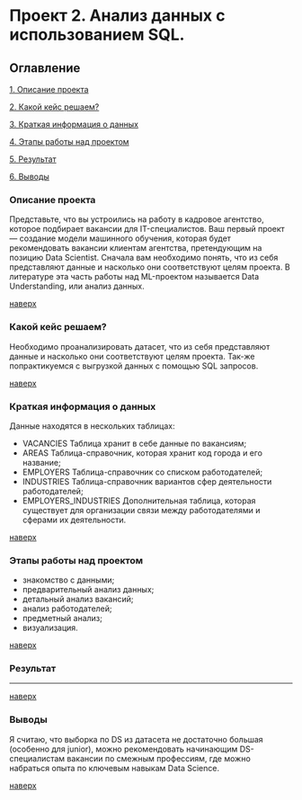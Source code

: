 # Проект 2. Анализ данных с использованием SQL.

## Оглавление
[1. Описание проекта](README.md#Описание-проекта)

[2. Какой кейс решаем?](README.md#Какой-кейс-решаем)

[3. Краткая информация о данных](README.md#Краткая-информация-о-данных)

[4. Этапы работы над проектом](README.md#Этапы-работы-над-проектом)

[5. Результат](README.md#Результат)

[6. Выводы](README.md#Выводы)

### Описание проекта

Представьте, что вы устроились на работу в кадровое агентство, которое подбирает вакансии для IT-специалистов. Ваш первый проект — создание модели машинного обучения, которая будет рекомендовать вакансии клиентам агентства, претендующим на позицию Data Scientist. Сначала вам необходимо понять, что из себя представляют данные и насколько они соответствуют целям проекта. В литературе эта часть работы над ML-проектом называется Data Understanding, или анализ данных.

[наверх](README.md#Оглавление)

### Какой кейс решаем?

Необходимо проанализировать датасет, что из себя представляют данные и насколько они соответствуют целям проекта. Так-же попрактикуемся с выгрузкой данных с помощью SQL запросов.

[наверх](README.md#Оглавление)


### Краткая информация о данных

Данные находятся в нескольких таблицах: 

* VACANCIES  Таблица хранит в себе данные по вакансиям;
* AREAS  Таблица-справочник, которая хранит код города и его название;
* EMPLOYERS  Таблица-справочник со списком работодателей;
* INDUSTRIES  Таблица-справочник вариантов сфер деятельности работодателей;
* EMPLOYERS_INDUSTRIES  Дополнительная таблица, которая существует для организации связи между работодателями и сферами их деятельности.

[наверх](README.md#Оглавление)

### Этапы работы над проектом

* знакомство с данными;
* предварительный анализ данных;
* детальный анализ вакансий;
* анализ работодателей;
* предметный анализ;
* визуализация.

[наверх](https://github.com/Dennniskoo/data_science/blob/main/Project_0/README.md#Оглавление)

### Результат

---

[наверх](https://github.com/Dennniskoo/data_science/blob/main/Project_0/README.md#Оглавление)

### Выводы

Я считаю, что выборка по DS из датасета не достаточно большая (особенно для junior), можно рекомендовать начинающим DS-специалистам вакансии по смежным профессиям, где можно набраться опыта по ключевым навыкам Data Science.

[наверх](https://github.com/Dennniskoo/data_science/blob/main/Project_0/README.md#Оглавление)